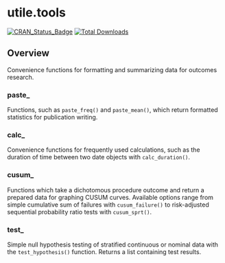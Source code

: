 # utile.tools
[![CRAN_Status_Badge](https://www.r-pkg.org/badges/version/utile.tools)](https://CRAN.R-project.org/package=utile.tools)
[![Total Downloads](https://cranlogs.r-pkg.org/badges/grand-total/utile.tools)](https://CRAN.R-project.org/package=utile.tools)

## Overview
Convenience functions for formatting and summarizing data for outcomes research.

### paste_
Functions, such as `paste_freq()` and `paste_mean()`, which return formatted statistics for publication writing.

### calc_
Convenience functions for frequently used calculations, such as the duration of time between two date objects with `calc_duration()`.

### cusum_
Functions which take a dichotomous procedure outcome and return a prepared data for graphing CUSUM curves. Available options range from simple cumulative sum of failures with `cusum_failure()` to risk-adjusted sequential probability ratio tests with `cusum_sprt()`.

### test_
Simple null hypothesis testing of stratified continuous or nominal data with the `test_hypothesis()` function. Returns a list containing test results.

